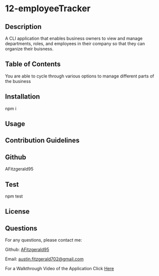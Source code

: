 
  # 12-employeeTracker

  ## Description
  A CLI application that enables business owners to view and manage departments, roles, and employees in their company so that they can organize their buisness.

  ## Table of Contents
  You are able to cycle through various options to manage different parts of the business

  ## Installation
  npm i

  ## Usage
  

  ## Contribution Guidelines
  

  ## Github
  AFitzgerald95

  ## Test
  npm test

  ## License
  
  
  

  ## Questions
  For any questions, please contact me:

  Github: [AFitzgerald95](https://github.com/AFitzgerald95)

  Email: [austin.fitzgerald702@gmail.com](mailto:austin.fitzgerald702@gmail.com)

  For a Walkthrough Video of the Application Click [Here](https://drive.google.com/file/d/1mavCzQ1AnxXqPBdJgkllIxWCJdkxIZ7u/view?usp=sharing)
